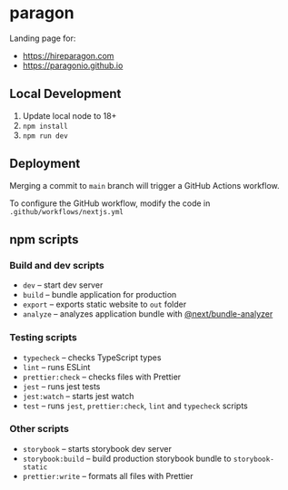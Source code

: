 # paragon
Landing page for:
- https://hireparagon.com
- https://paragonio.github.io

## Local Development
1. Update local node to 18+
2. `npm install`
3. `npm run dev`

## Deployment
Merging a commit to `main` branch will trigger a GitHub Actions workflow.

To configure the GitHub workflow, modify the code in `.github/workflows/nextjs.yml`

## npm scripts

### Build and dev scripts

- `dev` – start dev server
- `build` – bundle application for production
- `export` – exports static website to `out` folder
- `analyze` – analyzes application bundle with [@next/bundle-analyzer](https://www.npmjs.com/package/@next/bundle-analyzer)

### Testing scripts

- `typecheck` – checks TypeScript types
- `lint` – runs ESLint
- `prettier:check` – checks files with Prettier
- `jest` – runs jest tests
- `jest:watch` – starts jest watch
- `test` – runs `jest`, `prettier:check`, `lint` and `typecheck` scripts

### Other scripts

- `storybook` – starts storybook dev server
- `storybook:build` – build production storybook bundle to `storybook-static`
- `prettier:write` – formats all files with Prettier
